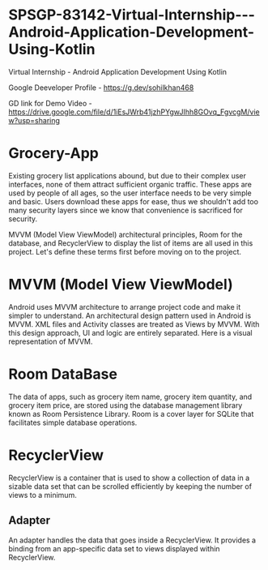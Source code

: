 # SPSGP-83142-Virtual-Internship---Android-Application-Development-Using-Kotlin
Virtual Internship - Android Application Development Using Kotlin

Google Deeveloper Profile - https://g.dev/sohilkhan468

GD link for Demo Video - https://drive.google.com/file/d/1iEsJWrb41jzhPYgwJIhh8GOvq_FgvcgM/view?usp=sharing

# Grocery-App
Existing grocery list applications abound, but due to their complex user interfaces, none of them attract sufficient organic traffic. These apps are used by people of all ages, so the user interface needs to be very simple and basic. Users download these apps for ease, thus we shouldn't add too many security layers since we know that convenience is sacrificed for security.

MVVM (Model View ViewModel) architectural principles, Room for the database, and RecyclerView to display the list of items are all used in this project. Let's define these terms first before moving on to the project.

# MVVM (Model View ViewModel)
Android uses MVVM architecture to arrange project code and make it simpler to understand. An architectural design pattern used in Android is MVVM. XML files and Activity classes are treated as Views by MVVM. With this design approach, UI and logic are entirely separated. Here is a visual representation of MVVM.

# Room DataBase
The data of apps, such as grocery item name, grocery item quantity, and grocery item price, are stored using the database management library known as Room Persistence Library. Room is a cover layer for SQLite that facilitates simple database operations.

# RecyclerView
RecyclerView is a container that is used to show a collection of data in a sizable data set that can be scrolled efficiently by keeping the number of views to a minimum.
## Adapter
An adapter handles the data that goes inside a RecyclerView. It provides a binding from an app-specific data set to views displayed within RecyclerView.
